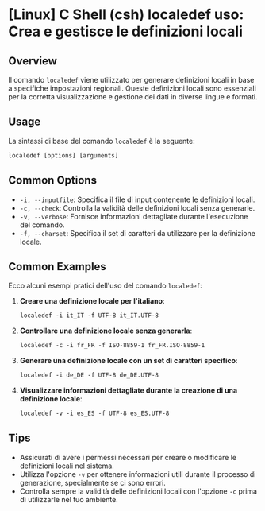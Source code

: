 # [Linux] C Shell (csh) localedef uso: Crea e gestisce le definizioni locali

## Overview
Il comando `localedef` viene utilizzato per generare definizioni locali in base a specifiche impostazioni regionali. Queste definizioni locali sono essenziali per la corretta visualizzazione e gestione dei dati in diverse lingue e formati.

## Usage
La sintassi di base del comando `localedef` è la seguente:

```csh
localedef [options] [arguments]
```

## Common Options
- `-i, --inputfile`: Specifica il file di input contenente le definizioni locali.
- `-c, --check`: Controlla la validità delle definizioni locali senza generarle.
- `-v, --verbose`: Fornisce informazioni dettagliate durante l'esecuzione del comando.
- `-f, --charset`: Specifica il set di caratteri da utilizzare per la definizione locale.

## Common Examples
Ecco alcuni esempi pratici dell'uso del comando `localedef`:

1. **Creare una definizione locale per l'italiano**:
   ```csh
   localedef -i it_IT -f UTF-8 it_IT.UTF-8
   ```

2. **Controllare una definizione locale senza generarla**:
   ```csh
   localedef -c -i fr_FR -f ISO-8859-1 fr_FR.ISO-8859-1
   ```

3. **Generare una definizione locale con un set di caratteri specifico**:
   ```csh
   localedef -i de_DE -f UTF-8 de_DE.UTF-8
   ```

4. **Visualizzare informazioni dettagliate durante la creazione di una definizione locale**:
   ```csh
   localedef -v -i es_ES -f UTF-8 es_ES.UTF-8
   ```

## Tips
- Assicurati di avere i permessi necessari per creare o modificare le definizioni locali nel sistema.
- Utilizza l'opzione `-v` per ottenere informazioni utili durante il processo di generazione, specialmente se ci sono errori.
- Controlla sempre la validità delle definizioni locali con l'opzione `-c` prima di utilizzarle nel tuo ambiente.